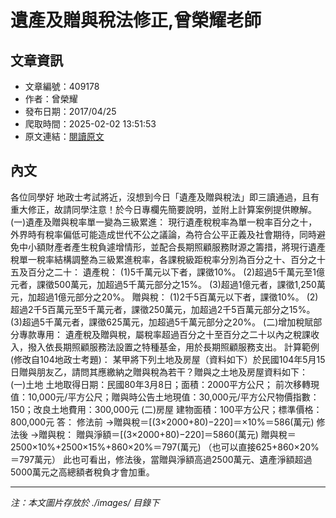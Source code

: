 # 遺產及贈與稅法修正,曾榮耀老師

## 文章資訊
- 文章編號：409178
- 作者：曾榮耀
- 發布日期：2017/04/25
- 爬取時間：2025-02-02 13:51:53
- 原文連結：[閱讀原文](https://real-estate.get.com.tw/Columns/detail.aspx?no=409178)

## 內文
各位同學好
地政士考試將近，沒想到今日「遺產及贈與稅法」即三讀通過，且有重大修正，故請同學注意！於今日專欄先簡要說明，並附上計算案例提供瞭解。
(一)遺產及贈與稅率單一變為三級累進：
現行遺產稅稅率為單一稅率百分之十，外界時有稅率偏低可能造成世代不公之議論，為符合公平正義及社會期待，同時避免中小額財產者產生稅負遽增情形，並配合長期照顧服務財源之籌措，將現行遺產稅單一稅率結構調整為三級累進稅率，各課稅級距稅率分別為百分之十、百分之十五及百分之二十：
遺產稅：
(1)5千萬元以下者，課徵10%。
(2)超過5千萬元至1億元者，課徵500萬元，加超過5千萬元部分之15%。
(3)超過1億元者，課徵1,250萬元，加超過1億元部分之20%。
贈與稅：
(1)2千5百萬元以下者，課徵10%。
(2)超過2千5百萬元至5千萬元者，課徵250萬元，加超過2千5百萬元部分之15%。
(3)超過5千萬元者，課徵625萬元，加超過5千萬元部分之20%。
(二)增加稅賦部分專款專用：
遺產稅及贈與稅，屬稅率超過百分之十至百分之二十以內之稅課收入，撥入依長期照顧服務法設置之特種基金，用於長期照顧服務支出。
計算範例(修改自104地政士考題)：
某甲將下列土地及房屋（資料如下）於民國104年5月15日贈與朋友乙，請問其應繳納之贈與稅為若干？贈與之土地及房屋資料如下：
(一)土地
土地取得日期：民國80年3月8日；面積：2000平方公尺；
前次移轉現值：10,000元/平方公尺；贈與時公告土地現值：30,000元/平方公尺物價指數：150；改良土地費用：300,000元
(二)房屋
建物面積：100平方公尺；標準價格：800,000元
答：
修法前
→贈與稅＝[(3×2000+80)−220]＝×10%＝586(萬元)
修法後
→贈與稅：
贈與淨額＝[(3×2000+80)−220]＝5860(萬元)
贈與稅＝2500×10%+2500×15%+860×20%＝797(萬元)
（也可以直接625+860×20%＝797萬元）
此也可看出，修法後，當贈與淨額高過2500萬元、遺產淨額超過5000萬元之高總額者稅負才會加重。

---
*注：本文圖片存放於 ./images/ 目錄下*

